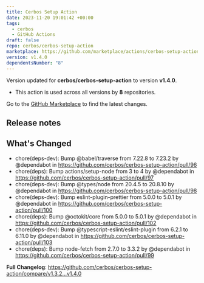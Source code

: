 ```yaml
---
title: Cerbos Setup Action
date: 2023-11-20 19:01:42 +00:00
tags:
  - cerbos
  - GitHub Actions
draft: false
repo: cerbos/cerbos-setup-action
marketplace: https://github.com/marketplace/actions/cerbos-setup-action
version: v1.4.0
dependentsNumber: "8"
---
```



Version updated for **cerbos/cerbos-setup-action** to version **v1.4.0**.
- This action is used across all versions by **8** repositories.

Go to the [GitHub Marketplace](https://github.com/marketplace/actions/cerbos-setup-action) to find the latest changes.

## Release notes

## What's Changed
* chore(deps-dev): Bump @babel/traverse from 7.22.8 to 7.23.2 by @dependabot in https://github.com/cerbos/cerbos-setup-action/pull/96
* chore(deps): Bump actions/setup-node from 3 to 4 by @dependabot in https://github.com/cerbos/cerbos-setup-action/pull/97
* chore(deps-dev): Bump @types/node from 20.4.5 to 20.8.10 by @dependabot in https://github.com/cerbos/cerbos-setup-action/pull/98
* chore(deps-dev): Bump eslint-plugin-prettier from 5.0.0 to 5.0.1 by @dependabot in https://github.com/cerbos/cerbos-setup-action/pull/100
* chore(deps): Bump @octokit/core from 5.0.0 to 5.0.1 by @dependabot in https://github.com/cerbos/cerbos-setup-action/pull/102
* chore(deps-dev): Bump @typescript-eslint/eslint-plugin from 6.2.1 to 6.11.0 by @dependabot in https://github.com/cerbos/cerbos-setup-action/pull/103
* chore(deps): Bump node-fetch from 2.7.0 to 3.3.2 by @dependabot in https://github.com/cerbos/cerbos-setup-action/pull/99


**Full Changelog**: https://github.com/cerbos/cerbos-setup-action/compare/v1.3.2...v1.4.0
